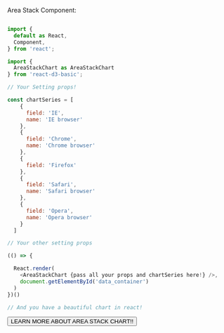 Area Stack Component:

```js

import {
  default as React,
  Component,
} from 'react';

import {
  AreaStackChart as AreaStackChart
} from 'react-d3-basic';

// Your Setting props!

const chartSeries = [
    {
      field: 'IE',
      name: 'IE browser'
    },
    {
      field: 'Chrome',
      name: 'Chrome browser'
    },
    {
      field: 'Firefox'
    },
    {
      field: 'Safari',
      name: 'Safari browser'
    },
    {
      field: 'Opera',
      name: 'Opera browser'
    }
  ]

// Your other setting props

(() => {

  React.render(
    <AreaStackChart {pass all your props and chartSeries here!} />,
    document.getElementById('data_container')
  )
})()

// And you have a beautiful chart in react!
```

<a href="/basic/area_stack">
  <button type="button" class="btn btn-success">LEARN MORE ABOUT AREA STACK CHART!!</button>
</a>
